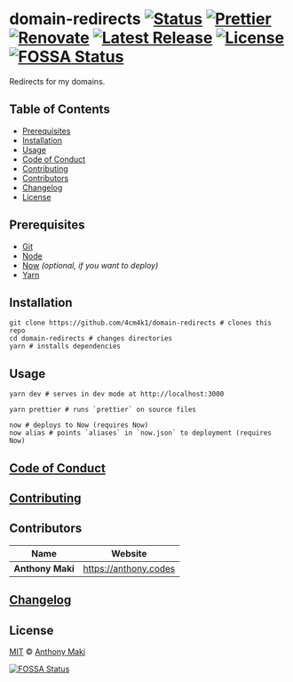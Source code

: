 # domain-redirects [![Status](https://img.shields.io/website-up-down-green-red/https/www.anthony.codes.svg?label=status&style=flat-square)](https://www.anthony.codes) [![Prettier](https://img.shields.io/badge/code_style-prettier-ff69b4.svg?style=flat-square)](https://prettier.io/) [![Renovate](https://img.shields.io/badge/renovate-enabled-1f8ceb.svg?style=flat-square)](https://renovatebot.com/) [![Latest Release](https://img.shields.io/github/release/4cm4k1/domain-redirects/all.svg?style=flat-square)](https://github.com/4cm4k1/domain-redirects/releases) [![License](https://img.shields.io/github/license/4cm4k1/domain-redirects.svg?style=flat-square)](license) [![FOSSA Status](https://app.fossa.io/api/projects/git%2Bgithub.com%2F4cm4k1%2Fdomain-redirects.svg?type=small)](https://app.fossa.io/projects/git%2Bgithub.com%2F4cm4k1%2Fdomain-redirects?ref=badge_small)

Redirects for my domains.

## Table of Contents

- [Prerequisites](#prerequisites)
- [Installation](#installation)
- [Usage](#usage)
- [Code of Conduct](#code-of-conduct)
- [Contributing](#contributing)
- [Contributors](#contributors)
- [Changelog](#changelog)
- [License](#license)

## Prerequisites

- [Git](https://github.com/git/git)
- [Node](https://github.com/nodejs/node)
- [Now](https://github.com/zeit/now-cli) _(optional, if you want to deploy)_
- [Yarn](https://github.com/yarnpkg/yarn)

## Installation

```shell
git clone https://github.com/4cm4k1/domain-redirects # clones this repo
cd domain-redirects # changes directories
yarn # installs dependencies
```

## Usage

```shell
yarn dev # serves in dev mode at http://localhost:3000

yarn prettier # runs `prettier` on source files

now # deploys to Now (requires Now)
now alias # points `aliases` in `now.json` to deployment (requires Now)
```

## [Code of Conduct](.github/code_of_conduct.md)

## [Contributing](.github/contributing.md)

## Contributors

| Name             | Website                 |
| ---------------- | ----------------------- |
| **Anthony Maki** | <https://anthony.codes> |

## [Changelog](changelog.md)

## License

[MIT](license) © [Anthony Maki](https://anthony.codes)

[![FOSSA Status](https://app.fossa.io/api/projects/git%2Bgithub.com%2F4cm4k1%2Fdomain-redirects.svg?type=large)](https://app.fossa.io/projects/git%2Bgithub.com%2F4cm4k1%2Fdomain-redirects?ref=badge_large)

